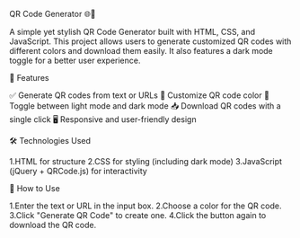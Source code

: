QR Code Generator 🌐🎨

A simple yet stylish QR Code Generator built with HTML, CSS, and JavaScript. This project allows users to generate customized QR codes with different colors and download them easily. It also features a dark mode toggle for a better user experience.


🚀 Features

✅ Generate QR codes from text or URLs
🎨 Customize QR code color
🌙 Toggle between light mode and dark mode
📥 Download QR codes with a single click
🖥️ Responsive and user-friendly design


🛠️ Technologies Used

1.HTML for structure
2.CSS for styling (including dark mode)
3.JavaScript (jQuery + QRCode.js) for interactivity


📌 How to Use

1.Enter the text or URL in the input box.
2.Choose a color for the QR code.
3.Click "Generate QR Code" to create one.
4.Click the button again to download the QR code.
